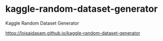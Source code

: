 # kaggle-random-dataset-generator
Kaggle Random Dataset Generator

https://loisaidasam.github.io/kaggle-random-dataset-generator
